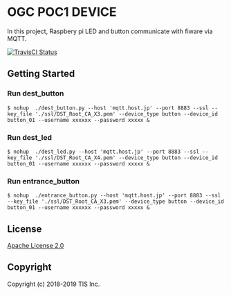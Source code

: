 # OGC POC1 DEVICE

In this project, Raspbery pi LED and button communicate with fiware via MQTT.

[![TravisCI Status](https://travis-ci.org/RoboticBase/ogc-poc1-device.svg?branch=master)](https://travis-ci.org/RoboticBase/ogc-poc1-device)

## Getting Started

### Run dest_button

```
$ nohup  ./dest_button.py --host 'mqtt.host.jp' --port 8883 --ssl --key_file './ssl/DST_Root_CA_X3.pem' --device_type button --device_id button_01 --username xxxxxx --password xxxxx &
```


### Run dest_led

```
$ nohup  ./dest_led.py --host 'mqtt.host.jp' --port 8883 --ssl --key_file './ssl/DST_Root_CA_X4.pem' --device_type button --device_id button_01 --username xxxxxx --password xxxxx &
```

### Run entrance_button 

```
$ nohup  ./entrance_button.py --host 'mqtt.host.jp' --port 8883 --ssl --key_file './ssl/DST_Root_CA_X3.pem' --device_type button --device_id button_01 --username xxxxxx --password xxxxx &
```

## License

[Apache License 2.0](/LICENSE)

## Copyright
Copyright (c) 2018-2019 TIS Inc.
